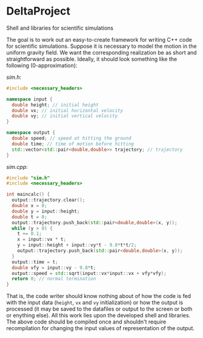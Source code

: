 # DeltaProject
Shell and libraries for scientific simulations

The goal is to work out an easy-to-create framework for writing C++ code for scientific simulations. Suppose it is necessary to model the motion in the uniform gravity field. We want the corresponding realization be as short and straightforward as possible. Ideally, it should look something like the following (0-approximation):

*sim.h*:
```c++
#include <necessary_headers>

namespace input {
  double height; // initial height
  double vx; // initial horizontal velocity
  double vy; // initial vertical velocity
}

namespace output {
  double speed; // speed at hitting the ground
  double time; // time of motion before hitting
  std::vector<std::pair<double,double>> trajectory; // trajectory
}
```

*sim.cpp*:
```c++
#include "sim.h"
#include <necessary_headers>

int maincalc() {
  output::trajectory.clear();
  double x = 0;
  double y = input::height;
  double t = 0;
  output::trajectory.push_back(std::pair<double,double>(x, y));
  while (y > 0) {
    t += 0.1;
    x = input::vx * t;
    y = input::height + input::vy*t - 9.8*t*t/2;
    output::trajectory.push_back(std::pair<double,double>(x, y));
  }
  output::time = t;
  double vfy = input::vy - 9.8*t;
  output::speed = std::sqrt(input::vx*input::vx + vfy*vfy);
  return 0; // normal termination
}
```

That is, the code writer should know nothing about of how the code is fed with the input data (`height`, `vx` and `vy` initialization) or how the output is processed (it may be saved to the datafiles or output to the screen or both or enything else). All this work lies upon the developed shell and libraries. The above code should be compiled once and shouldn't require recompilation for changing the input values of representation of the output.
